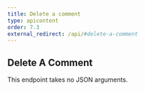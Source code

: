 ```yaml
---
title: Delete a comment
type: apicontent
order: 7.3
external_redirect: /api/#delete-a-comment
---
```


## Delete A Comment
This endpoint takes no JSON arguments.


